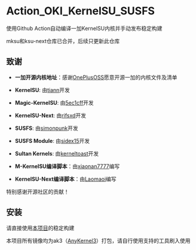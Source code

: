 # Action_OKI_KernelSU_SUSFS

使用Github Action自动编译一加KernelSU内核并手动发布稳定构建

mksu和ksu-next仓库已合并，后续只更新此仓库


## 致谢

- **一加开源内核地址**：感谢[OnePlusOSS](https://github.com/OnePlusOSS/kernel_manifest)愿意开源一加的内核文件及清单

- **KernelSU**: 由[tiann](https://github.com/tiann)开发

- **Magic-KernelSU**: 由[5ec1cff](https://github.com/5ec1cff/KernelSU)开发
  
- **KernelSU-Next**: 由[rifsxd](https://github.com/rifsxd/KernelSU-Next)开发
  
- **SUSFS**: 由[simonpunk](https://gitlab.com/simonpunk/susfs4ksu.git)开发
  
- **SUSFS Module**: 由[sidex15](https://github.com/sidex15)开发
  
- **Sultan Kernels**: 由[kerneltoast](https://github.com/kerneltoast)开发

- **M-KernelSU编译脚本**：由[xiaonan7777](https://github.com/xiaonan7777)编写

- **KernelSU-Next编译脚本**：由[Laomaoi](https://github.com/Laomaoi)编写

特别感谢开源社区的贡献！


## 安装

请直接使用[本项目](https://github.com/mcxiaochenn/Action_OKI_KernelSU_SUSFS)的稳定构建

本项目所有镜像均为ak3（[AnyKernel3](https://github.com/osm0sis/AnyKernel3)）打包，请自行使用支持的工具刷入使用
